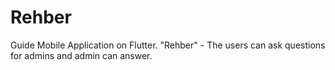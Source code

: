 # Rehber
Guide Mobile Application on Flutter. "Rehber" - The users can ask questions for admins and admin can answer.

